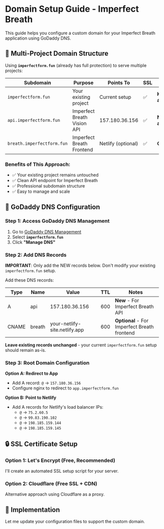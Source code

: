 # Domain Setup Guide - Imperfect Breath

This guide helps you configure a custom domain for your Imperfect Breath application using GoDaddy DNS.

## 🎯 Multi-Project Domain Structure

Using **`imperfectform.fun`** (already has full protection) to serve multiple projects:

| Subdomain | Purpose | Points To | SSL | Status |
|-----------|---------|-----------|-----|--------|
| `imperfectform.fun` | Your existing project | Current setup | ✅ | **Keep as-is** |
| `api.imperfectform.fun` | Imperfect Breath Vision API | 157.180.36.156 | ✅ | **New addition** |
| `breath.imperfectform.fun` | Imperfect Breath Frontend | Netlify (optional) | ✅ | **Optional** |

### Benefits of This Approach:
- ✅ Your existing project remains untouched
- ✅ Clean API endpoint for Imperfect Breath
- ✅ Professional subdomain structure
- ✅ Easy to manage and scale

## 🔧 GoDaddy DNS Configuration

### Step 1: Access GoDaddy DNS Management

1. Go to [GoDaddy DNS Management](https://dcc.godaddy.com/manage/dns)
2. Select **`imperfectform.fun`**
3. Click **"Manage DNS"**

### Step 2: Add DNS Records

**IMPORTANT**: Only add the NEW records below. Don't modify your existing `imperfectform.fun` setup.

Add these DNS records:

| Type | Name | Value | TTL | Notes |
|------|------|-------|-----|-------|
| A | api | 157.180.36.156 | 600 | **New** - For Imperfect Breath API |
| CNAME | breath | your-netlify-site.netlify.app | 600 | **Optional** - For Imperfect Breath frontend |

**Leave existing records unchanged** - your current `imperfectform.fun` setup should remain as-is.

### Step 3: Root Domain Configuration

**Option A: Redirect to App**
- Add A record: `@` → `157.180.36.156`
- Configure nginx to redirect to `app.imperfectform.fun`

**Option B: Point to Netlify**
- Add A records for Netlify's load balancer IPs:
  - `@` → `75.2.60.5`
  - `@` → `99.83.190.102`
  - `@` → `198.185.159.144`
  - `@` → `198.185.159.145`

## 🔒 SSL Certificate Setup

### Option 1: Let's Encrypt (Free, Recommended)

I'll create an automated SSL setup script for your server.

### Option 2: Cloudflare (Free SSL + CDN)

Alternative approach using Cloudflare as a proxy.

## 🚀 Implementation

Let me update your configuration files to support the custom domain.
